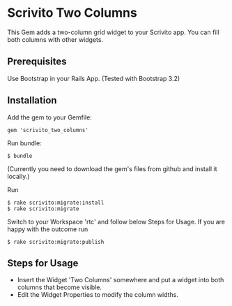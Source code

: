# Scrivito Two Columns

This Gem adds a two-column grid widget to your Scrivito app. You can fill both columns with other widgets.

## Prerequisites

Use Bootstrap in your Rails App. (Tested with Bootstrap 3.2)

## Installation

Add the gem to your Gemfile:

    gem 'scrivito_two_columns'

Run bundle:

    $ bundle

(Currently you need to download the gem's files from github and install it locally.)

Run

    $ rake scrivito:migrate:install
    $ rake scrivito:migrate

Switch to your Workspace 'rtc' and follow below Steps for Usage. If you are happy with the outcome run

    $ rake scrivito:migrate:publish


## Steps for Usage

- Insert the Widget 'Two Columns' somewhere and put a widget into both columns that become visible.
- Edit the Widget Properties to modify the column widths.

